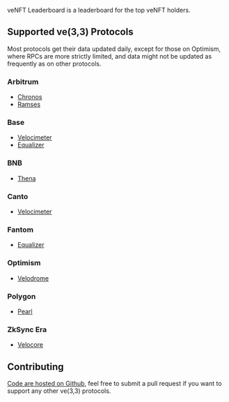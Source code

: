 veNFT Leaderboard is a leaderboard for the top veNFT holders.

## Supported ve(3,3) Protocols

Most protocols get their data updated daily, except for those on Optimism, where RPCs are more strictly limited, and data might not be updated as frequently as on other protocols.

### Arbitrum

- [Chronos](veCHR.md)
- [Ramses](veRAM.md)

### Base

- [Velocimeter](veBVM.md)
- [Equalizer](veSCALE.md)

### BNB

- [Thena](veTHE.md)

### Canto

- [Velocimeter](veFlow.md)

### Fantom

- [Equalizer](veEqual.md)

### Optimism

- [Velodrome](veVelo.md)

### Polygon

- [Pearl](vePEARL.md)

### ZkSync Era

- [Velocore](veVC.md)

## Contributing

[Code are hosted on Github](https://github.com/oxSaturn/veNFT-leaderboard), feel free to submit a pull request if you want to support any other ve(3,3) protocols.
